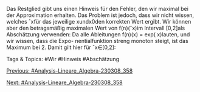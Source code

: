 Das Restglied gibt uns einen Hinweis für den Fehler, den wir maximal bei der Approximation erhalten.
Das Problem ist jedoch, dass wir nicht wissen, welches ˆxfür das jeweilige xundx0den korrekten
Wert ergibt. Wir können aber den betragsmäßig maximalen Wert von f(n)(ˆx)im Intervall [0,2]als
Abschätzung verwenden: Da alle Ableitungen f(n)(x) = exp( x)lauten, und wir wissen, dass die Expo-
nentialfunktion streng monoton steigt, ist das Maximum bei 2. Damit gilt hier für ˆx∈[0,2]:

   Tags & Topics:
   #Wir
   #Hinweis
   #Abschätzung

[Previous: #Analysis-Lineare_Algebra-230308_358](Analysis-Lineare_Algebra-230308_358.md)

[Next: #Analysis-Lineare_Algebra-230308_358](Analysis-Lineare_Algebra-230308_358.md)